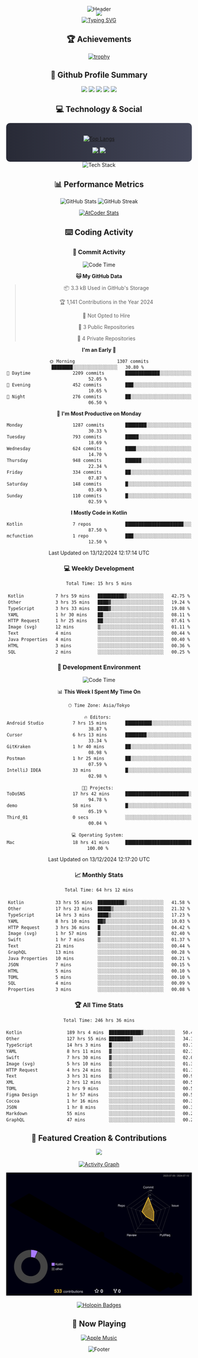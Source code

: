 <div align="center">
  
![Header](https://capsule-render.vercel.app/api?type=waving&color=gradient&customColorList=12&height=300&section=header&text=Welcome%20to%20Batapii's%20Universe&fontSize=50&animation=fadeIn&fontAlignY=40&desc=Android%20Developer%20|%20Kotlin%20LOVE%20)

<div style="margin-top: -20px;">
  <img src="https://readme-typing-svg.herokuapp.com/?lines=Crafting+Android+Experiences;Building+Tomorrow's+Apps+Today;Always+Learning,+Always+Growing&font=Fira%20Code&center=true&width=440&height=45&color=f75c7e&vCenter=true&size=22&pause=1000">
</div>

<a href="https://git.io/typing-svg">
  <img src="https://readme-typing-svg.demolab.com?font=Fira+Code&weight=600&size=28&duration=4000&pause=1000&center=true&vCenter=true&width=800&lines=Hey+there!+I'm+Batapii+%F0%9F%91%8B;Android+Developer+from+Japan+%F0%9F%87%AF%F0%9F%87%B5" alt="Typing SVG" />
</a>

## 🏆 Achievements

[![trophy](https://github-profile-trophy.vercel.app/?username=batapii&theme=onestar&no-frame=true&no-bg=true&column=8&rank=SECRET,SSS,SS,S,AAA,AA,A,B,C,?&margin-w=10&margin-h=10)](https://github.com/ryo-ma/github-profile-trophy)

## 🎯 Github Profile Summary

<div align="center">
  <img src="http://github-profile-summary-cards.vercel.app/api/cards/profile-details?username=batapii&theme=radical" />
  <img src="http://github-profile-summary-cards.vercel.app/api/cards/repos-per-language?username=batapii&theme=radical" />
  <img src="http://github-profile-summary-cards.vercel.app/api/cards/most-commit-language?username=batapii&theme=radical" />
  <img src="http://github-profile-summary-cards.vercel.app/api/cards/stats?username=batapii&theme=radical" />
  <img src="http://github-profile-summary-cards.vercel.app/api/cards/productive-time?username=batapii&theme=radical" />
</div>

## 💻 Technology & Social

<div align="center" style="background: linear-gradient(to right, #282A36, #44475A); padding: 20px; border-radius: 10px;">

[![Top Langs](https://github-readme-stats.vercel.app/api/top-langs/?username=batapii
)](https://github.com/anuraghazra/github-readme-stats)

<div style="margin-top: 15px">
<a href="https://github.com/batapii"><img src="https://img.shields.io/github/followers/batapii?style=for-the-badge&logo=github&label=Follow&color=ff6e96&labelColor=282A36"/></a>
<a href="https://twitter.com/batapii3939"><img src="https://img.shields.io/twitter/follow/batapii?style=for-the-badge&logo=twitter&color=1DA1F2&labelColor=282A36&label= Twitter"/></a>
</div>

</div>

<div align="center">
<img src="https://github-readme-tech-stack.vercel.app/api/cards?title=Tech+Stack&align=center&titleAlign=center&fontSize=20&lineHeight=10&lineCount=4&theme=github_dark&width=800&bg=%230D1117&badge=%23161B22&border=%2321262D&titleColor=%2358A6FF&line1=kotlin%2Ckotlin%2C0095D5%3Bandroid%2Candroid%2C00ff00%3Bjetpackcompose%2Cjetpack%2C4285F4%3B&line2=swift%2Cswift%2CFA7343%3Bfirebase%2Cfirebase%2CFFCA28%3Bgithub%2Cgithub%2C181717%3B&line3=typescript%2Ctypescript%2C3178C6%3Bgraphql%2Cgraphql%2CE10098%3Bsupabase%2Csupabase%2C3FCF8E%3B&line4=gradle%2Cgradle%2C02303A%3Bgitkraken%2Cgitkraken%2C179287%3Bpostman%2Cpostman%2CFF6C37%3B" alt="Tech Stack" />
</div>



## 📊 Performance Metrics

<div align="center">

![GitHub Stats](https://github-readme-stats.vercel.app/api?username=batapii&show_icons=true&theme=radical&hide_border=true&bg_color=0D1117)
![GitHub Streak](https://github-readme-streak-stats.herokuapp.com/?user=batapii&theme=radical&hide_border=true&background=0D1117)

[![AtCoder Stats](https://atcoder-readme-stats.vercel.app/stats/batapii3939?theme=dark&show_history=5&width=495)](https://github.com/iwbc-mzk/atcoder-readme-stats)

</div>

## ⌨️ Coding Activity

### 🌟 Commit Activity
<!--START_SECTION:commit-stats-->
![Code Time](http://img.shields.io/badge/Code%20Time-374%20hrs%2052%20mins-blue)

**🐱 My GitHub Data** 

> 📦 3.3 kB Used in GitHub's Storage 
 > 
> 🏆 1,141 Contributions in the Year 2024
 > 
> 🚫 Not Opted to Hire
 > 
> 📜 3 Public Repositories 
 > 
> 🔑 4 Private Repositories 
 > 
**I'm an Early 🐤** 

```text
🌞 Morning                1307 commits        ████████░░░░░░░░░░░░░░░░░   30.80 % 
🌆 Daytime                2209 commits        █████████████░░░░░░░░░░░░   52.05 % 
🌃 Evening                452 commits         ███░░░░░░░░░░░░░░░░░░░░░░   10.65 % 
🌙 Night                  276 commits         ██░░░░░░░░░░░░░░░░░░░░░░░   06.50 % 
```
📅 **I'm Most Productive on Monday** 

```text
Monday                   1287 commits        ████████░░░░░░░░░░░░░░░░░   30.33 % 
Tuesday                  793 commits         █████░░░░░░░░░░░░░░░░░░░░   18.69 % 
Wednesday                624 commits         ████░░░░░░░░░░░░░░░░░░░░░   14.70 % 
Thursday                 948 commits         ██████░░░░░░░░░░░░░░░░░░░   22.34 % 
Friday                   334 commits         ██░░░░░░░░░░░░░░░░░░░░░░░   07.87 % 
Saturday                 148 commits         █░░░░░░░░░░░░░░░░░░░░░░░░   03.49 % 
Sunday                   110 commits         █░░░░░░░░░░░░░░░░░░░░░░░░   02.59 % 
```


**I Mostly Code in Kotlin** 

```text
Kotlin                   7 repos             ██████████████████████░░░   87.50 % 
mcfunction               1 repo              ███░░░░░░░░░░░░░░░░░░░░░░   12.50 % 
```




 Last Updated on 13/12/2024 12:17:14 UTC
<!--END_SECTION:commit-stats-->

### 💻 Weekly Development
<!--START_SECTION:wakatime-->

```txt
Total Time: 15 hrs 5 mins

Kotlin            7 hrs 59 mins   ██████████▓░░░░░░░░░░░░░░   42.75 %
Other             3 hrs 35 mins   ████▓░░░░░░░░░░░░░░░░░░░░   19.24 %
TypeScript        3 hrs 33 mins   ████▓░░░░░░░░░░░░░░░░░░░░   19.08 %
YAML              1 hr 30 mins    ██░░░░░░░░░░░░░░░░░░░░░░░   08.11 %
HTTP Request      1 hr 25 mins    ██░░░░░░░░░░░░░░░░░░░░░░░   07.61 %
Image (svg)       12 mins         ▒░░░░░░░░░░░░░░░░░░░░░░░░   01.11 %
Text              4 mins          ░░░░░░░░░░░░░░░░░░░░░░░░░   00.44 %
Java Properties   4 mins          ░░░░░░░░░░░░░░░░░░░░░░░░░   00.40 %
HTML              3 mins          ░░░░░░░░░░░░░░░░░░░░░░░░░   00.36 %
SQL               2 mins          ░░░░░░░░░░░░░░░░░░░░░░░░░   00.25 %
```

<!--END_SECTION:wakatime-->

### 🔨 Development Environment
<!--START_SECTION:dev-stats-->
![Code Time](http://img.shields.io/badge/Code%20Time-374%20hrs%2052%20mins-blue)

📊 **This Week I Spent My Time On** 

```text
🕑︎ Time Zone: Asia/Tokyo

🔥 Editors: 
Android Studio           7 hrs 15 mins       ██████████░░░░░░░░░░░░░░░   38.87 % 
Cursor                   6 hrs 13 mins       ████████░░░░░░░░░░░░░░░░░   33.34 % 
GitKraken                1 hr 40 mins        ██░░░░░░░░░░░░░░░░░░░░░░░   08.98 % 
Postman                  1 hr 25 mins        ██░░░░░░░░░░░░░░░░░░░░░░░   07.59 % 
IntelliJ IDEA            33 mins             █░░░░░░░░░░░░░░░░░░░░░░░░   02.98 % 

🐱‍💻 Projects: 
ToDoSNS                  17 hrs 42 mins      ████████████████████████░   94.78 % 
demo                     58 mins             █░░░░░░░░░░░░░░░░░░░░░░░░   05.19 % 
Third_01                 0 secs              ░░░░░░░░░░░░░░░░░░░░░░░░░   00.04 % 

💻 Operating System: 
Mac                      18 hrs 41 mins      █████████████████████████   100.00 % 
```


 Last Updated on 13/12/2024 12:17:20 UTC
<!--END_SECTION:dev-stats-->

### 📈 Monthly Stats
<!--START_SECTION:wakamonth-->

```txt
Total Time: 64 hrs 12 mins

Kotlin            33 hrs 55 mins  ██████████▒░░░░░░░░░░░░░░   41.58 %
Other             17 hrs 23 mins  █████▒░░░░░░░░░░░░░░░░░░░   21.32 %
TypeScript        14 hrs 3 mins   ████▒░░░░░░░░░░░░░░░░░░░░   17.23 %
YAML              8 hrs 10 mins   ██▓░░░░░░░░░░░░░░░░░░░░░░   10.03 %
HTTP Request      3 hrs 36 mins   █░░░░░░░░░░░░░░░░░░░░░░░░   04.42 %
Image (svg)       1 hr 57 mins    ▓░░░░░░░░░░░░░░░░░░░░░░░░   02.40 %
Swift             1 hr 7 mins     ▒░░░░░░░░░░░░░░░░░░░░░░░░   01.37 %
Text              21 mins         ░░░░░░░░░░░░░░░░░░░░░░░░░   00.44 %
GraphQL           13 mins         ░░░░░░░░░░░░░░░░░░░░░░░░░   00.28 %
Java Properties   10 mins         ░░░░░░░░░░░░░░░░░░░░░░░░░   00.21 %
JSON              7 mins          ░░░░░░░░░░░░░░░░░░░░░░░░░   00.15 %
HTML              5 mins          ░░░░░░░░░░░░░░░░░░░░░░░░░   00.10 %
TOML              5 mins          ░░░░░░░░░░░░░░░░░░░░░░░░░   00.10 %
SQL               4 mins          ░░░░░░░░░░░░░░░░░░░░░░░░░   00.09 %
Properties        3 mins          ░░░░░░░░░░░░░░░░░░░░░░░░░   00.08 %
```

<!--END_SECTION:wakamonth-->

### 🏆 All Time Stats
<!--START_SECTION:wakaalltime-->

```txt
Total Time: 246 hrs 36 mins

Kotlin                 189 hrs 4 mins  ████████████▓░░░░░░░░░░░░   50.48 %
Other                  127 hrs 55 mins ████████▓░░░░░░░░░░░░░░░░   34.16 %
TypeScript             14 hrs 3 mins   █░░░░░░░░░░░░░░░░░░░░░░░░   03.76 %
YAML                   8 hrs 11 mins   ▓░░░░░░░░░░░░░░░░░░░░░░░░   02.19 %
Swift                  7 hrs 30 mins   ▓░░░░░░░░░░░░░░░░░░░░░░░░   02.01 %
Image (svg)            5 hrs 10 mins   ▒░░░░░░░░░░░░░░░░░░░░░░░░   01.38 %
HTTP Request           4 hrs 24 mins   ▒░░░░░░░░░░░░░░░░░░░░░░░░   01.18 %
Text                   3 hrs 31 mins   ▒░░░░░░░░░░░░░░░░░░░░░░░░   00.94 %
XML                    2 hrs 12 mins   ░░░░░░░░░░░░░░░░░░░░░░░░░   00.59 %
TOML                   2 hrs 9 mins    ░░░░░░░░░░░░░░░░░░░░░░░░░   00.58 %
Figma Design           1 hr 57 mins    ░░░░░░░░░░░░░░░░░░░░░░░░░   00.52 %
Cocoa                  1 hr 16 mins    ░░░░░░░░░░░░░░░░░░░░░░░░░   00.34 %
JSON                   1 hr 8 mins     ░░░░░░░░░░░░░░░░░░░░░░░░░   00.31 %
Markdown               55 mins         ░░░░░░░░░░░░░░░░░░░░░░░░░   00.25 %
GraphQL                47 mins         ░░░░░░░░░░░░░░░░░░░░░░░░░   00.21 %
```

<!--END_SECTION:wakaalltime-->


## 🌟 Featured Creation & Contributions

<div align="center">
  <a href="https://github.com/batapii/ToDoSNS">
    <img src="https://github-readme-stats.vercel.app/api/pin/?username=batapii&repo=ToDoSNS&theme=radical&hide_border=true&bg_color=0D1117" />
  </a>

[![Activity Graph](https://github-readme-activity-graph.vercel.app/graph?username=batapii&custom_title=Contribution%20Graph&hide_border=true&theme=radical&bg_color=0D1117)](https://github.com/ashutosh00710/github-readme-activity-graph)

![3D Contrib](./profile-3d-contrib/profile-night-rainbow.svg)

[![Holopin Badges](https://holopin.me/batapii)](https://holopin.io/@batapii)

</div>

## 🎵 Now Playing

<div align="center">
  
[![Apple Music](https://music-profile.rayriffy.com/theme/dark.svg?uid=001005.6598667d2ffd4a10a4f429edd0ba24c4.1156)](https://github.com/rayriffy/apple-music-github-profile)

</div>

![Footer](https://capsule-render.vercel.app/api?type=waving&color=gradient&customColorList=12&height=100&section=footer)

</div>
